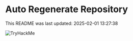 # Auto Regenerate Repository

This README was last updated: 2025-02-01 13:27:38

 ![TryHackMe](https://tryhackme.com/badge/533634)